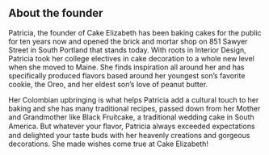 ## About the founder

Patricia, the founder of Cake Elizabeth has been baking cakes for the public for ten years now and opened the brick and mortar shop on 851 Sawyer Street in South Portland that stands today. With roots in Interior Design, Patricia took her college electives in cake decoration to a whole new level when she moved to Maine. She finds inspiration all around her and has specifically produced flavors based around her youngest son’s favorite cookie, the Oreo, and her eldest son’s love of peanut butter.

Her Colombian upbringing is what helps Patricia add a cultural touch to her baking and she has many traditional recipes, passed down from her Mother and Grandmother like Black Fruitcake, a traditional wedding cake in South America. But whatever your ﬂavor, Patricia always exceeded expectations and delighted your taste buds with her heavenly creations and gorgeous decorations. She made wishes come true at Cake Elizabeth!